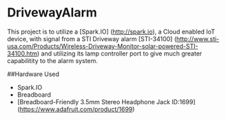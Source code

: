 # DrivewayAlarm
This project is to utilize a [Spark.IO] (http://spark.io), a Cloud enabled IoT device, with signal from a STI Driveway alarm [STI-34100] (http://www.sti-usa.com/Products/Wireless-Driveway-Monitor-solar-powered-STI-34100.htm) and utilizing its lamp controller port to give much greater capabilitity to the alarm system.

##Hardware Used
* Spark.IO
* Breadboard
* [Breadboard-Friendly 3.5mm Stereo Headphone Jack ID:1699] (https://www.adafruit.com/product/1699) 
